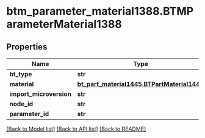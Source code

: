 # btm_parameter_material1388.BTMParameterMaterial1388

## Properties
Name | Type | Description | Notes
------------ | ------------- | ------------- | -------------
**bt_type** | **str** |  | [optional] 
**material** | [**bt_part_material1445.BTPartMaterial1445**](BTPartMaterial1445.md) |  | [optional] 
**import_microversion** | **str** |  | [optional] 
**node_id** | **str** |  | [optional] 
**parameter_id** | **str** |  | [optional] 

[[Back to Model list]](../README.md#documentation-for-models) [[Back to API list]](../README.md#documentation-for-api-endpoints) [[Back to README]](../README.md)


